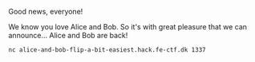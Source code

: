 Good news, everyone!

We know you love Alice and Bob.  So it's with great pleasure that we can
announce...  Alice and Bob are back!

```
nc alice-and-bob-flip-a-bit-easiest.hack.fe-ctf.dk 1337
```